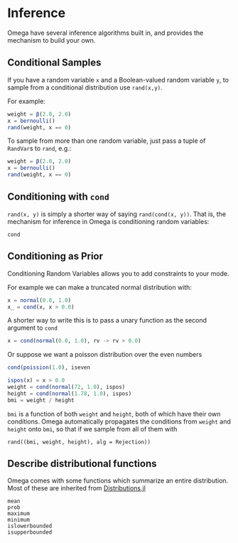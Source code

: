 # Inference

Omega have several inference algorithms built in, and provides the mechanism to build your own.

## Conditional Samples

If you have a random variable `x` and a Boolean-valued random variable `y`, to sample from a conditional distribution use `rand(x,y)`.

For example:

```julia
weight = β(2.0, 2.0)
x = bernoulli()
rand(weight, x == 0)
```

To sample from more than one random variable, just pass a tuple of `RandVar`s to `rand`, e.g.:

```julia
weight = β(2.0, 2.0)
x = bernoulli()
rand(weight, x == 0)
```

## Conditioning with `cond` 

`rand(x, y)` is simply a shorter way of saying `rand(cond(x, y))`.
That is, the mechanism for inference in Omega is conditioning random variables:

```@doc
cond
```

## Conditioning as Prior
Conditioning Random Variables allows you to add constraints to your mode.

For example we can make a truncated normal distribution with:

```julia
x = normal(0.0, 1.0)
x_ = cond(x, x > 0.0)
```

A shorter way to write this is to pass a unary function as the second argument to `cond`

```julia
x = cond(normal(0.0, 1.0), rv -> rv > 0.0)
```

Or suppose we want a poisson distribution over the even numbers

```julia
cond(poission(1.0), iseven
```

```julia
ispos(x) = x > 0.0
weight = cond(normal(72, 1.0), ispos)
height = cond(normal(1.78, 1.0), ispos)
bmi = weight / height
```

`bmi` is a function of both `weight` and `height`, both of which have their own conditions.
Omega automatically propagates the conditions from `weight` and `height` onto `bmi`, so that if we sample from all of them with 

`rand((bmi, weight, height), alg = Rejection))`


## Describe distributional functions

Omega comes with some functions which summarize an entire distribution.
Most of these are inherited from [Distributions.jl](https://github.com/JuliaStats/Distributions.jl)

```@doc
mean
prob
maximum
minimum
islowerbounded
isupperbounded
```
